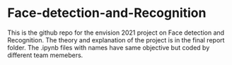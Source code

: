 # Face-detection-and-Recognition
This is the github repo for the envision 2021 project on Face detection and Recognition. The theory and explanation of the project is in the final report folder. The .ipynb files with names have same objective but coded by different team memebers.
